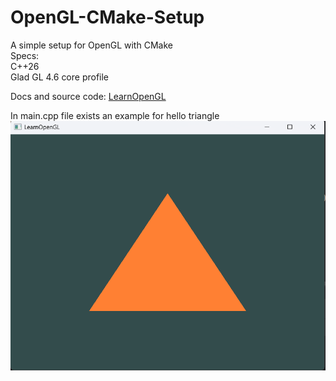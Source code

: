 # OpenGL-CMake-Setup

A simple setup for OpenGL with CMake  
Specs:  
C++26  
Glad GL 4.6 core profile  


Docs and source code: [LearnOpenGL](https://learnopengl.com/)  

In main.cpp file exists an example for hello triangle
![Triangle](HelloTriangle.png)
